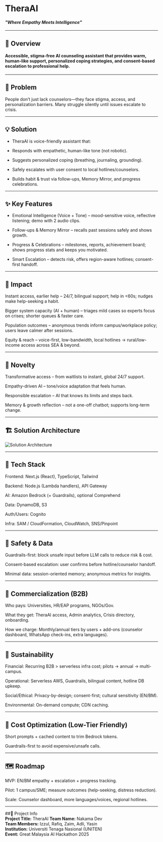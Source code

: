 # **TheraAI**  

#### *"Where Empathy Meets Intelligence"*  

---

## 📝 Overview  
#### Accessible, stigma-free AI counseling assistant that provides warm, human-like support, personalized coping strategies, and consent-based escalation to professional help.  

---

## 🔎 Problem

People don’t just lack counselors—they face stigma, access, and personalization barriers. Many struggle silently until issues escalate to crisis.


---

## 💡 Solution

- TheraAI is voice-friendly assistant that:

- Responds with empathetic, human-like tone (not robotic).

- Suggests personalized coping (breathing, journaling, grounding).

- Safely escalates with user consent to local hotlines/counselors.

- Builds habit & trust via follow-ups, Memory Mirror, and progress celebrations.

---

## ✨ Key Features

- Emotional Intelligence (Voice + Tone) – mood-sensitive voice, reflective listening; demo with 2 audio clips.

- Follow-ups & Memory Mirror – recalls past sessions safely and shows growth.

- Progress & Celebrations – milestones, reports, achievement board; shows progress stats and keeps you motivated.

- Smart Escalation – detects risk, offers region-aware hotlines; consent-first handoff.  
---

## 🧭 Impact 

Instant access, earlier help – 24/7, bilingual support; help in <60s; nudges make help-seeking a habit.

Bigger system capacity (AI + human) – triages mild cases so experts focus on crises; shorter queues & faster care.

Population outcomes – anonymous trends inform campus/workplace policy; users leave calmer after sessions.

Equity & reach – voice-first, low-bandwidth, local hotlines → rural/low-income access across SEA & beyond.

---

## 🚀 Novelty 

Transformative access – from waitlists to instant, global 24/7 support.

Empathy-driven AI – tone/voice adaptation that feels human.

Responsible escalation – AI that knows its limits and steps back.

Memory & growth reflection – not a one-off chatbot; supports long-term change.

---

## 🏗️ Solution Architecture 

![Solution Architecture](./solution.png)  

---

## 🧰 Tech Stack

Frontend: Next.js (React), TypeScript, Tailwind

Backend: Node.js (Lambda handlers), API Gateway

AI: Amazon Bedrock (+ Guardrails), optional Comprehend

Data: DynamoDB, S3

Auth/Users: Cognito

Infra: SAM / CloudFormation, CloudWatch, SNS/Pinpoint

---

## 🔐 Safety & Data

Guardrails-first: block unsafe input before LLM calls to reduce risk & cost.

Consent-based escalation: user confirms before hotline/counselor handoff.

Minimal data: session-oriented memory; anonymous metrics for insights.

---

## 💼 Commercialization (B2B)

Who pays: Universities, HR/EAP programs, NGOs/Gov.

What they get: TheraAI access, Admin analytics, Crisis directory, onboarding.

How we charge: Monthly/annual tiers by users + add-ons (counselor dashboard, WhatsApp check-ins, extra languages).

---

## 🌱 Sustainability

Financial: Recurring B2B > serverless infra cost; pilots → annual → multi-campus.

Operational: Serverless AWS, Guardrails, bilingual content, hotline DB upkeep.

Social/Ethical: Privacy-by-design; consent-first; cultural sensitivity (EN/BM).

Environmental: On-demand compute; CDN caching.

---

## 💸 Cost Optimization (Low-Tier Friendly)

Short prompts + cached content to trim Bedrock tokens.

Guardrails-first to avoid expensive/unsafe calls.

---

## 🗺️ Roadmap

MVP: EN/BM empathy + escalation + progress tracking.

Pilot: 1 campus/SME; measure outcomes (help-seeking, distress reduction).

Scale: Counselor dashboard, more languages/voices, regional hotlines.

---

##📄 Project Info  
**Project Title:** TheraAI 
**Team Name:** Nakama Dev  
**Team Members:** Izzul, Rafiq, Zaim, Adli, Yasin  
**Institution:** Universiti Tenaga Nasional (UNITEN)  
**Event:** Great Malaysia AI Hackathon 2025
